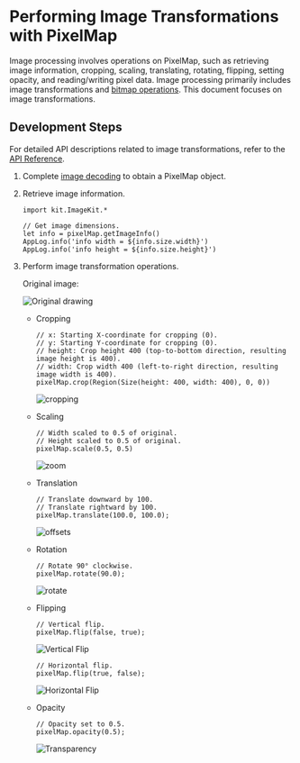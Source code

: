 # Performing Image Transformations with PixelMap

Image processing involves operations on PixelMap, such as retrieving image information, cropping, scaling, translating, rotating, flipping, setting opacity, and reading/writing pixel data. Image processing primarily includes image transformations and [bitmap operations](./cj-image-pixelmap-operation.md). This document focuses on image transformations.

## Development Steps

For detailed API descriptions related to image transformations, refer to the [API Reference](../../../../API_Reference/source_en/ImageKit/cj-apis-image.md#class-pixelmap).

1. Complete [image decoding](./cj-image-decoding.md) to obtain a PixelMap object.

2. Retrieve image information.

    <!-- compile -->

    ```cangjie
    import kit.ImageKit.*
    
    // Get image dimensions.
    let info = pixelMap.getImageInfo()
    AppLog.info('info width = ${info.size.width}')
    AppLog.info('info height = ${info.size.height}')
    ```

3. Perform image transformation operations.

   Original image:

     ![Original drawing](./figures/original-drawing.jpeg)

   - Cropping

     <!-- compile -->

     ```cangjie
     // x: Starting X-coordinate for cropping (0).
     // y: Starting Y-coordinate for cropping (0).
     // height: Crop height 400 (top-to-bottom direction, resulting image height is 400).
     // width: Crop width 400 (left-to-right direction, resulting image width is 400).
     pixelMap.crop(Region(Size(height: 400, width: 400), 0, 0))
     ```

     ![cropping](./figures/cropping.jpeg)

   - Scaling

     <!-- compile -->

     ```cangjie
     // Width scaled to 0.5 of original.
     // Height scaled to 0.5 of original.
     pixelMap.scale(0.5, 0.5)
     ```

     ![zoom](./figures/zoom.jpeg)

   - Translation

     <!-- compile -->

     ```cangjie
     // Translate downward by 100.
     // Translate rightward by 100.
     pixelMap.translate(100.0, 100.0);
     ```

     ![offsets](./figures/offsets.jpeg)

   - Rotation

     <!-- compile -->

     ```cangjie
     // Rotate 90° clockwise.
     pixelMap.rotate(90.0);
     ```

     ![rotate](./figures/rotate.jpeg)

   - Flipping

     <!-- compile -->

     ```cangjie
     // Vertical flip.
     pixelMap.flip(false, true);
     ```

     ![Vertical Flip](./figures/vertical-flip.jpeg)

     <!-- compile -->

     ```cangjie
     // Horizontal flip.
     pixelMap.flip(true, false);
     ```

     ![Horizontal Flip](./figures/horizontal-flip.jpeg)

   - Opacity

     <!-- compile -->

     ```cangjie
     // Opacity set to 0.5.
     pixelMap.opacity(0.5);
     ```

     ![Transparency](./figures/transparency.png)